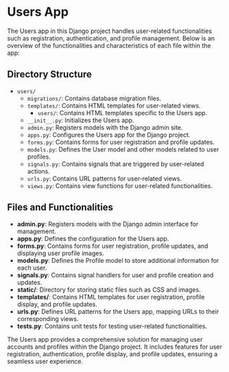# Users App

<!-- TODO: update README.md file -->

The Users app in this Django project handles user-related functionalities such as registration, authentication, and profile management. Below is an overview of the functionalities and characteristics of each file within the app:

## Directory Structure

- `users/`
  - `migrations/`: Contains database migration files.
  - `templates/`: Contains HTML templates for user-related views.
    - `users/`: Contains HTML templates specific to the Users app.
  - `__init__.py`: Initializes the Users app.
  - `admin.py`: Registers models with the Django admin site.
  - `apps.py`: Configures the Users app for the Django project.
  - `forms.py`: Contains forms for user registration and profile updates.
  - `models.py`: Defines the User model and other models related to user profiles.
  - `signals.py`: Contains signals that are triggered by user-related actions.
  - `urls.py`: Contains URL patterns for user-related views.
  - `views.py`: Contains view functions for user-related functionalities.

## Files and Functionalities

- **admin.py**: Registers models with the Django admin interface for management.
- **apps.py**: Defines the configuration for the Users app.
- **forms.py**: Contains forms for user registration, profile updates, and displaying user profile images.
- **models.py**: Defines the Profile model to store additional information for each user.
- **signals.py**: Contains signal handlers for user and profile creation and updates.
- **static/**: Directory for storing static files such as CSS and images.
- **templates/**: Contains HTML templates for user registration, profile display, and profile updates.
- **urls.py**: Defines URL patterns for the Users app, mapping URLs to their corresponding views.
- **tests.py**: Contains unit tests for testing user-related functionalities.

The Users app provides a comprehensive solution for managing user accounts and profiles within the Django project. It includes features for user registration, authentication, profile display, and profile updates, ensuring a seamless user experience.
